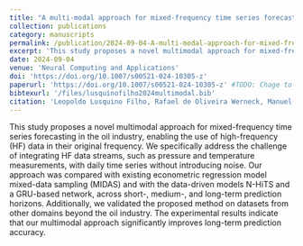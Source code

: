 ```yaml
---
title: "A multi-modal approach for mixed-frequency time series forecasting"
collection: publications
category: manuscripts
permalink: /publication/2024-09-04-A-multi-modal-approach-for-mixed-frequency-time-series-forecasting
excerpt: 'This study proposes a novel multimodal approach for mixed-frequency time series forecasting in the oil industry, enabling the use of high-frequency (HF) data in their original frequency. We specifically address the challenge of integrating HF data streams, such as pressure and temperature measurements, with daily time series without introducing noise.'
date: 2024-09-04
venue: 'Neural Computing and Applications'
doi: 'https://doi.org/10.1007/s00521-024-10305-z'
paperurl: 'https://doi.org/10.1007/s00521-024-10305-z' #TODO: Chage to local file
bibtexurl: '/files/lusquinofilho2024multimodal.bib'
citation: 'Leopoldo Lusquino Filho, Rafael de Oliveira Werneck, Manuel Castro, Pedro Ribeiro Mendes Júnior, Augusto Lustosa, Marcelo Zampieri, Oscar Linares, Renato Moura, Elayne Morais, Murilo Amaral, Soroor Salavati, Ashish Loomba, Ahmed Esmin, Maiara Gonçalves, Denis José Schiozer, Alexandre Ferreira, Alessandra Davólio, and Anderson Rocha. A multi-modal approach for mixed-frequency time series forecasting. Neural Computing and Applications, 36(34):21581–21605, 2024.'
---
```


This study proposes a novel multimodal approach for mixed-frequency time series forecasting in the oil industry, enabling the use of high-frequency (HF) data in their original frequency. We specifically address the challenge of integrating HF data streams, such as pressure and temperature measurements, with daily time series without introducing noise. Our approach was compared with existing econometric regression model mixed-data sampling (MIDAS) and with the data-driven models N-HiTS and a GRU-based network, across short-, medium-, and long-term prediction horizons. Additionally, we validated the proposed method on datasets from other domains beyond the oil industry. The experimental results indicate that our multimodal approach significantly improves long-term prediction accuracy.